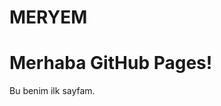 # MERYEM<!DOCTYPE html>
<html>
<head>
  <title>Benim Web Sitem</title>
</head>
<body>
  <h1>Merhaba GitHub Pages!</h1>
  <p>Bu benim ilk sayfam.</p>
</body>
</html>
